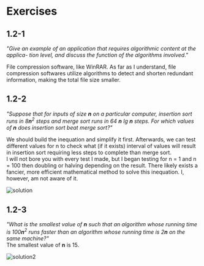 
# Exercises  

## 1.2-1  

*"Give an example of an application that requires algorithmic content at the applica-
tion level, and discuss the function of the algorithms involved."*  

File compression software, like WinRAR. As far as I understand, file compression softwares 
utilize algorithms to detect and shorten redundant information, making the total file size smaller.  

## 1.2-2  

*"Suppose that for inputs of size **n** on a particular computer, insertion sort runs in 8**n**<sup>2</sup>
steps and merge sort runs in 64 **n** lg **n** steps. For which values of **n** does insertion
sort beat merge sort?"*  

We should build the inequation and simplify it first. Afterwards, we can test different values
for n to check what (if it exists) interval of values will result in insertion sort requiring less steps
to complete than merge sort.  
I will not bore you with every test I made, but I began testing for n = 1
and n = 100 then doubling or halving depending on the result. There likely exists a fancier, more efficient mathematical method
to solve this inequation. I, however, am not aware of it.  

![solution](1-2-2.png)  

## 1.2-3  

*"What is the smallest value of **n** such that an algorithm whose running time is 100**n**<sup>2</sup>
runs faster than an algorithm whose running time is 2**n** on the same machine?"*  
The smallest value of **n** is 15.  

![solution2](1-2-3.png)